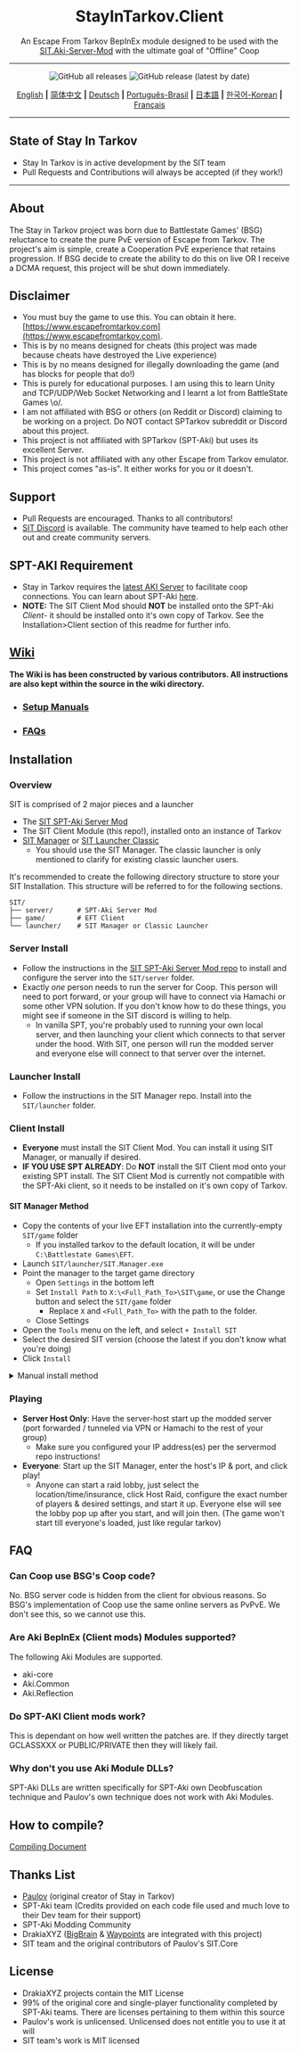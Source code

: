 
<div align=center style="text-align: center">
<h1 style="text-align: center">StayInTarkov.Client</h1>

An Escape From Tarkov BepInEx module designed to be used with the [SIT.Aki-Server-Mod](https://github.com/stayintarkov/SIT.Aki-Server-Mod) with the ultimate goal of "Offline" Coop
</div>

---

<div align=center>

![GitHub all releases](https://img.shields.io/github/downloads/stayintarkov/StayInTarkov.Client/total) ![GitHub release (latest by date)](https://img.shields.io/github/downloads/stayintarkov/StayInTarkov.Client/latest/total)

[English](README.md) **|** [简体中文](README_CN.md) **|** [Deutsch](README_DE.md) **|** [Português-Brasil](README_PO.md) **|** [日本語](README_JA.md) **|** [한국어-Korean](README_KO.md) **|** [Français](README_FR.md)
</div>

---

## State of Stay In Tarkov

* Stay In Tarkov is in active development by the SIT team
* Pull Requests and Contributions will always be accepted (if they work!)

--- 

## About

The Stay in Tarkov project was born due to Battlestate Games' (BSG) reluctance to create the pure PvE version of Escape from Tarkov. 
The project's aim is simple, create a Cooperation PvE experience that retains progression. 
If BSG decide to create the ability to do this on live OR I receive a DCMA request, this project will be shut down immediately.


## Disclaimer

* You must buy the game to use this. You can obtain it here. [https://www.escapefromtarkov.com](https://www.escapefromtarkov.com). 
* This is by no means designed for cheats (this project was made because cheats have destroyed the Live experience)
* This is by no means designed for illegally downloading the game (and has blocks for people that do!)
* This is purely for educational purposes. I am using this to learn Unity and TCP/UDP/Web Socket Networking and I learnt a lot from BattleState Games \o/.
* I am not affiliated with BSG or others (on Reddit or Discord) claiming to be working on a project. Do NOT contact SPTarkov subreddit or Discord about this project.
* This project is not affiliated with SPTarkov (SPT-Aki) but uses its excellent Server.
* This project is not affiliated with any other Escape from Tarkov emulator.
* This project comes "as-is". It either works for you or it doesn't.

## Support

* Pull Requests are encouraged. Thanks to all contributors!
* [SIT Discord](https://discord.gg/f4CN4n3nP2) is available. The community have teamed to help each other out and create community servers.

## SPT-AKI Requirement
* Stay in Tarkov requires the [latest AKI Server](https://dev.sp-tarkov.com/SPT-AKI/Server) to facilitate coop connections. You can learn about SPT-Aki [here](https://www.sp-tarkov.com/).
* __**NOTE:**__ The SIT Client Mod should **NOT** be installed onto the SPT-Aki *Client*- it should be installed onto it's own copy of Tarkov. See the Installation>Client section of this readme for further info.

## [Wiki](https://github.com/stayintarkov/StayInTarkov.Client/blob/master/wiki/Home.md)
**The Wiki is has been constructed by various contributors. All instructions are also kept within the source in the wiki directory.**
  - ### [Setup Manuals](https://github.com/stayintarkov/StayInTarkov.Client/wiki/Guides-English)
  - ### [FAQs](https://github.com/stayintarkov/StayInTarkov.Client/wiki/FAQs-English)


## Installation

### Overview
SIT is comprised of 2 major pieces and a launcher
- The [SIT SPT-Aki Server Mod](https://github.com/stayintarkov/SIT.Aki-Server-Mod)
- The SIT Client Module (this repo!), installed onto an instance of Tarkov
- [SIT Manager](https://github.com/stayintarkov/SIT.Manager) or [SIT Launcher Classic](https://github.com/stayintarkov/SIT.Launcher.Classic)
  - You should use the SIT Manager. The classic launcher is only mentioned to clarify for existing classic launcher users.

It's recommended to create the following directory structure to store your SIT Installation. This structure will be referred to for the following sections.
```
SIT/
├── server/      # SPT-Aki Server Mod
├── game/        # EFT Client
└── launcher/    # SIT Manager or Classic Launcher
```

### Server Install
- Follow the instructions in the [SIT SPT-Aki Server Mod repo](https://github.com/stayintarkov/SIT.Aki-Server-Mod) to install and configure the server into the `SIT/server` folder.
- Exactly *one* person needs to run the server for Coop. This person will need to port forward, or your group will have to connect via Hamachi or some other VPN solution. If you don't know how to do these things, you might see if someone in the SIT discord is willing to help.
  - In vanilla SPT, you're probably used to running your own local server, and then launching your client which connects to that server under the hood. With SIT, one person will run the modded server and everyone else will connect to that server over the internet.

### Launcher Install
- Follow the instructions in the SIT Manager repo. Install into the `SIT/launcher` folder.

### Client Install
- **Everyone** must install the SIT Client Mod. You can install it using SIT Manager, or manually if desired.
- **IF YOU USE SPT ALREADY**: Do **NOT** install the SIT Client mod onto your existing SPT install. The SIT Client Mod is currently not compatible with the SPT-Aki client, so it needs to be installed on it's own copy of Tarkov.

#### SIT Manager Method
- Copy the contents of your live EFT installation into the currently-empty `SIT/game` folder
  - If you installed tarkov to the default location, it will be under `C:\Battlestate Games\EFT`.
- Launch `SIT/launcher/SIT.Manager.exe`
- Point the manager to the target game directory
  - Open `Settings` in the bottom left
  - Set `Install Path` to `X:\<Full_Path_To>\SIT\game`, or use the Change button and select the `SIT/game` folder 
    - Replace `X` and `<Full_Path_To>` with the path to the folder.
  - Close Settings
- Open the `Tools` menu on the left, and select `+ Install SIT`
- Select the desired SIT version (choose the latest if you don't know what you're doing)
- Click `Install`  

<details>
 <summary>Manual install method</summary>
Note that these are the same steps the SIT Manager performs. If you don't have any reason to, you should probably just use the SIT manager- it's so much quicker and easier. (Seriously, we're not hiding anything from you here. These steps are literally just a plain-english description of [the manager code](https://github.com/stayintarkov/SIT.Manager/blob/master/SIT.Manager/Classes/Utils.cs#L613))

- Copy the contents of your live EFT installation into the currently-empty `SIT/game` folder
  - If you installed tarkov to the default location, it will be under `C:\Battlestate Games\EFT`.
- Create the folowing directories in `SIT/game`:
  - `SITLauncher/`
  - `SITLauncher/CoreFiles/`
  - `SITLauncher/Backup/Corefiles/`
- Download the desired version of the client-mod from this repo's [releases page](https://github.com/stayintarkov/StayInTarkov.Client/releases) to `SIT/game/SITLauncher/CoreFiles` (choose the latest if you don't know what you're doing)
  - Create the folder `SIT/game/SITLauncher/CoreFiles/StayInTarkov-Release/`
  - Extract the contents of the release archive into that folder
- Clean up your `SIT/game` directory
  - Delete the following files & directories:
    - `BattleEye/` \*
    - `EscapeFromTarkov_BE.exe` \*
    - `cache/`
    - `ConsistencyInfo`
    - `Uninstall.exe`
    - `Logs/`
  - \* In case of concern, note that this is not a method that can be used to cheat in live tarkov. SPT (and SIT, by extension) don't use the BattleEye executables/files because the SPT-Aki server does not run battleeye.
    Please be careful, and don't delete these files from your live directory. At best you'll brick your install & won't be able to connect to live servers. At worst you'll trigger a BattleEye detection and get your Account/IP/HWID marked for doing.
- Downgrade your copied tarkov if necessary
  - If your live tarkov's version isn't the same as the SIT version you chose in step 3, you need to downgrade.
    - Your live tarkov's version is the 5-part number in the bottom right of the BSG launcher.
  - SIT does not maintain the tools to downgrade tarkov. You can find instructions on downgrading tarkov [here](https://hub.sp-tarkov.com/doc/entry/49-a-comprehensive-step-by-step-guide-to-installing-spt-aki-properly/)
    - Follow steps 7, 8, 9. Use any folder for the "DowngradePatchers" folder, and use the `SIT/game` folder for the "SPTARKOV" folder.
	- If you run into issues here, SIT does not maintain the DowngradePatcher. You can contact the SPT devs about it, but understand that they won't provide support for anything else than the patcher- Do **NOT** ask them for help with other SIT topics, they *will not* help you.
      - That said, if whatever issue you have is legitimate and not just a simple error, the SIT team has *probably* already noticed & reported it. The SIT Manager uses the Downgrade Patcher too.
- Install BepInEx v5.4.22
  - Download [the archive](https://github.com/BepInEx/BepInEx/releases/download/v5.4.22/BepInEx_x64_5.4.22.0.zip)
  - Extract the contents to `SIT/game`
    - Your `SIT/game` folder should now contain a `BepInEx` folder, a `doorstop_config.ini` file, a `changelog.txt` file, and a `winhttp.dll` file.
  - Make the `SIT/game/BepInEx/plugins` folder
- Install SIT Client DLLs
  - Assembly-CSharp.dll
    - Make a backup of your original `SIT/game/EscapeFromTarkov_Data/Managed/Assembly-CSharp.dll` to `SIT/game/SITLauncher/Backup/CoreFiles/`
    - Replace the original dll with `SIT/game/SITLauncher/CoreFiles/StayInTarkov-Release/Assembly-CSharp.dll` 
  - Copy `SIT/game/SITLauncher/CoreFiles/StayInTarkov-Release/StayInTarkov.dll` to `SIT/game/BepInEx/plugins/`
- Install Aki Client DLLs
  - Download the latest SPT-AKI release from the [SPT releases page](https://dev.sp-tarkov.com/SPT-AKI/Stable-releases/releases)
  - Extract two files `EscapeFromTarkov_Data/Managed/Aki.Common.dll` and `EscapeFromTarkov_Data/Managed/Aki.Reflection.dll` from the release, into `SIT/game/EscapeFromTarkov_Data/Managed/`
And with any luck, you're done. 
</details>

### Playing
- **Server Host Only**: Have the server-host start up the modded server (port forwarded / tunneled via VPN or Hamachi to the rest of your group)
  - Make sure you configured your IP address(es) per the servermod repo instructions!
- **Everyone**: Start up the SIT Manager, enter the host's IP & port, and click play!
  - Anyone can start a raid lobby, just select the location/time/insurance, click Host Raid, configure the exact number of players & desired settings, and start it up. Everyone else will see the lobby pop up after you start, and will join then. (The game won't start till everyone's loaded, just like regular tarkov)


## FAQ

### Can Coop use BSG's Coop code?
No. BSG server code is hidden from the client for obvious reasons. So BSG's implementation of Coop use the same online servers as PvPvE. We don't see this, so we cannot use this.

### Are Aki BepInEx (Client mods) Modules supported?
The following Aki Modules are supported.
- aki-core
- Aki.Common
- Aki.Reflection

### Do SPT-AKI Client mods work?
This is dependant on how well written the patches are. If they directly target GCLASSXXX or PUBLIC/PRIVATE then they will likely fail.

### Why don't you use Aki Module DLLs?
SPT-Aki DLLs are written specifically for SPT-Aki own Deobfuscation technique and Paulov's own technique does not work with Aki Modules.

## How to compile? 
[Compiling Document](COMPILE.md)

## Thanks List
- [Paulov](https://github.com/paulov-t) (original creator of Stay in Tarkov)
- SPT-Aki team (Credits provided on each code file used and much love to their Dev team for their support)
- SPT-Aki Modding Community
- DrakiaXYZ ([BigBrain](https://github.com/DrakiaXYZ/SPT-BigBrain) & [Waypoints](https://github.com/DrakiaXYZ/SPT-Waypoints) are integrated with this project)
- SIT team and the original contributors of Paulov's SIT.Core

## License
- DrakiaXYZ projects contain the MIT License
- 99% of the original core and single-player functionality completed by SPT-Aki teams. There are licenses pertaining to them within this source
- Paulov's work is unlicensed. Unlicensed does not entitle you to use it at will
- SIT team's work is MIT licensed
